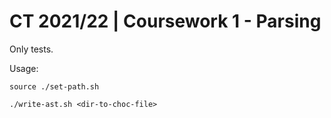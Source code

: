 # CT 2021/22 | Coursework 1 - Parsing

Only tests. 

Usage: 

`source ./set-path.sh`

`./write-ast.sh <dir-to-choc-file>`

